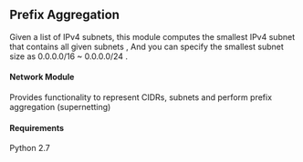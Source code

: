 ## Prefix Aggregation
Given a list of IPv4 subnets, this module computes the smallest IPv4 subnet that contains all given subnets , And you can specify the smallest subnet size as 0.0.0.0/16 ~ 0.0.0.0/24 . 

#### Network Module
Provides functionality to represent CIDRs, subnets and perform prefix aggregation (supernetting)

#### Requirements
Python 2.7
